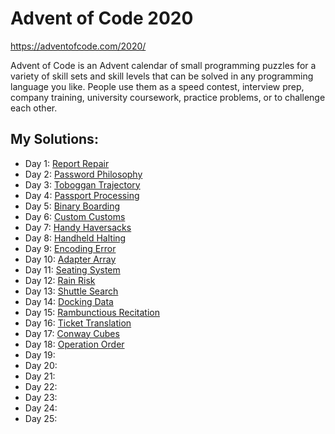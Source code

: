 # Advent of Code 2020

https://adventofcode.com/2020/

Advent of Code is an Advent calendar of small programming puzzles for a variety
of skill sets and skill levels that can be solved in any programming language
you like. People use them as a speed contest, interview prep, company training,
university coursework, practice problems, or to challenge each other.

## My Solutions:

* Day 1: [Report Repair](/day01)
* Day 2: [Password Philosophy](/day02)
* Day 3: [Toboggan Trajectory](/day03)
* Day 4: [Passport Processing](/day04)
* Day 5: [Binary Boarding](/day05)
* Day 6: [Custom Customs](/day06)
* Day 7: [Handy Haversacks](/day07)
* Day 8: [Handheld Halting](/day08)
* Day 9: [Encoding Error](/day09)
* Day 10: [Adapter Array](/day10)
* Day 11: [Seating System](/day11)
* Day 12: [Rain Risk](/day12)
* Day 13: [Shuttle Search](/day13)
* Day 14: [Docking Data](/day14)
* Day 15: [Rambunctious Recitation](/day15)
* Day 16: [Ticket Translation](/day16)
* Day 17: [Conway Cubes](/day17)
* Day 18: [Operation Order](/day18)
* Day 19: 
* Day 20: 
* Day 21: 
* Day 22: 
* Day 23: 
* Day 24: 
* Day 25: 
